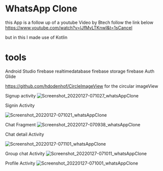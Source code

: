 # WhatsApp Clone
 
this App is a follow up of a youtube Video by Btech
follow the link below
https://www.youtube.com/watch?v=lJfMvLTKnwI&t=1sCancel

but in this I made use of Kotlin

# tools
 Android Studio
firebase realtimedatabase
firebase storage
firebase Auth
Glide

https://github.com/hdodenhof/CircleImageView for the circular imageView

Signup activity
![Screenshot_20220127-071027_whatsAppClone](https://user-images.githubusercontent.com/39423180/151330340-ac5bd972-af89-410a-bd07-d783475f3910.jpg)

Signin Activity

![Screenshot_20220127-071021_whatsAppClone](https://user-images.githubusercontent.com/39423180/151330471-38dd6d33-b42e-4445-9fa0-bcb76f9fa8b0.jpg)


Chat Fragment
![Screenshot_20220127-070938_whatsAppClone](https://user-images.githubusercontent.com/39423180/151330623-f971654f-499d-4533-b493-94db64f3408d.jpg)

Chat detail Activity

![Screenshot_20220127-071101_whatsAppClone](https://user-images.githubusercontent.com/39423180/151330694-48c3e284-33e3-45f8-bd21-311b6647085d.jpg)

Group chat Activity
![Screenshot_20220127-071011_whatsAppClone](https://user-images.githubusercontent.com/39423180/151330935-99f858a4-6842-4cb2-8108-099671219092.jpg)

Profile Activity
![Screenshot_20220127-071001_whatsAppClone](https://user-images.githubusercontent.com/39423180/151331132-2c2c331d-8688-4f7f-a673-fd0f00be687d.jpg)

